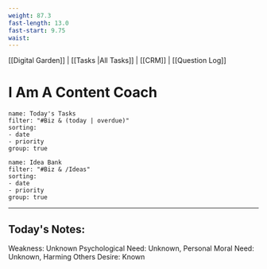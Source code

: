 ```yaml
---
weight: 87.3
fast-length: 13.0
fast-start: 9.75
waist:
---
```

[[Digital Garden]] | [[Tasks |All Tasks]] | [[CRM]] | [[Question Log]]

# I Am A Content Coach

```todoist
name: Today's Tasks
filter: "#Biz & (today | overdue)" 
sorting: 
- date 
- priority 
group: true 
```

```todoist
name: Idea Bank
filter: "#Biz & /Ideas" 
sorting: 
- date 
- priority
group: true 
```
---
## Today's Notes:

Weakness: Unknown
Psychological Need: Unknown, Personal 
Moral Need: Unknown, Harming Others
Desire: Known